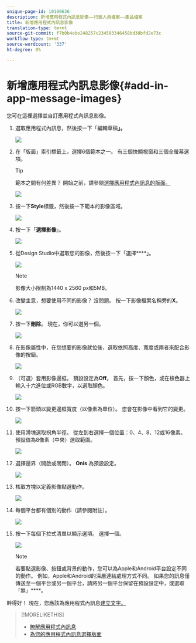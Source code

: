 ```yaml
---
unique-page-id: 10100636
description: 新增應用程式內訊息影像——行銷人員檔案——產品檔案
title: 新增應用程式內訊息影像
translation-type: tm+mt
source-git-commit: f7b0b4ebe248257c234503346458bd38bfd2e73c
workflow-type: tm+mt
source-wordcount: '337'
ht-degree: 0%

---
```



# 新增應用程式內訊息影像{#add-in-app-message-images}

您可在這裡選擇並自訂應用程式內訊息影像。

1. 選取應用程式內訊息，然後按一下「編輯草稿&#x200B;**」。**

   ![](assets/image2016-5-4-10-3a20-3a14.png)

1. 在「版面」索引標籤上，選擇6個範本之一。 有三個快顯視窗和三個全螢幕選項。

   >[!TIP]
   >
   >範本之間有何差異？ 開始之前，請參閱[選擇應用程式內訊息的版面。](/help/marketo/product-docs/mobile-marketing/in-app-messages/creating-in-app-messages/choose-a-layout-for-your-in-app-message.md)

   ![](assets/image2016-5-4-10-3a21-3a33.png)

1. 按一下&#x200B;**Style**&#x200B;標籤，然後按一下範本的影像區域。

   ![](assets/image2016-5-3-16-3a53-3a23.png)

1. 按一下「**選擇影像**」。

   ![](assets/image2016-5-6-8-3a53-3a55.png)

1. 從Design Studio中選取您的影像，然後按一下「選擇&#x200B;****」。

   ![](assets/image2016-5-6-8-3a58-3a40.png)

   >[!NOTE]
   >
   >影像大小限制為1440 x 2560 px和5MB。

1. 改變主意，想要使用不同的影像？ 沒問題。 按一下影像檔案名稱旁的&#x200B;**X**。

   ![](assets/image2016-5-6-9-3a0-3a16.png)

1. 按一下&#x200B;**刪除**。 現在，你可以選另一個。

   ![](assets/image2016-5-6-9-3a1-3a3.png)

1. 在影像屬性中，在您想要的影像就位後，選取依照高度、寬度或兩者來配合影像的按鈕。

   ![](assets/image2016-5-6-9-3a4-3a47.png)

1. （可選）套用影像邊框。 預設設定為&#x200B;**Off**。 首先，按一下顏色，或在檢色器上輸入十六進位或RGB數字，以選取顏色。

   ![](assets/image2016-5-6-9-3a9-3a0.png)

1. 按一下箭頭以變更邊框寬度（以像素為單位）。 您會在影像中看到它的變更。

   ![](assets/image2016-5-6-9-3a35-3a43.png)

1. 使用滑塊選取拐角半徑。 從左到右選擇一個位置：0、4、8、12或16像素。 預設值為8像素（中央）選取範圍。

   ![](assets/image2016-5-6-9-3a39-3a28.png)

1. 選擇邊界（開啟或關閉）。 **Onis** 為預設設定。

   ![](assets/image2016-5-6-9-3a42-3a15.png)

1. 核取方塊以定義影像點選動作。

   ![](assets/image2016-5-6-9-3a48-3a58.png)

1. 每個平台都有個別的動作（請參閱附註）。

   ![](assets/image2016-5-6-9-3a50-3a15.png)

1. 按一下每個下拉式清單以顯示選項。 選擇一個。

   ![](assets/image2016-5-6-9-3a52-3a41.png)

   >[!NOTE]
   >
   >若要點選影像、按鈕或背景的動作，您可以為Apple和Android平台設定不同的動作。 例如，Apple和Android的深層連結處理方式不同。 如果您的訊息僅傳送至一個平台或另一個平台，請將另一個平台保留在預設設定中，或選取「無」****。

幹得好！ 現在，您應該為應用程式內訊息[建立文字。](/help/marketo/product-docs/mobile-marketing/in-app-messages/creating-in-app-messages/create-in-app-message-text.md)

>[!MORELIKETHIS]
>
>* [瞭解應用程式內訊息](/help/marketo/product-docs/mobile-marketing/in-app-messages/understanding-in-app-messages.md)
>* [為您的應用程式內訊息選擇版面](/help/marketo/product-docs/mobile-marketing/in-app-messages/creating-in-app-messages/choose-a-layout-for-your-in-app-message.md)

